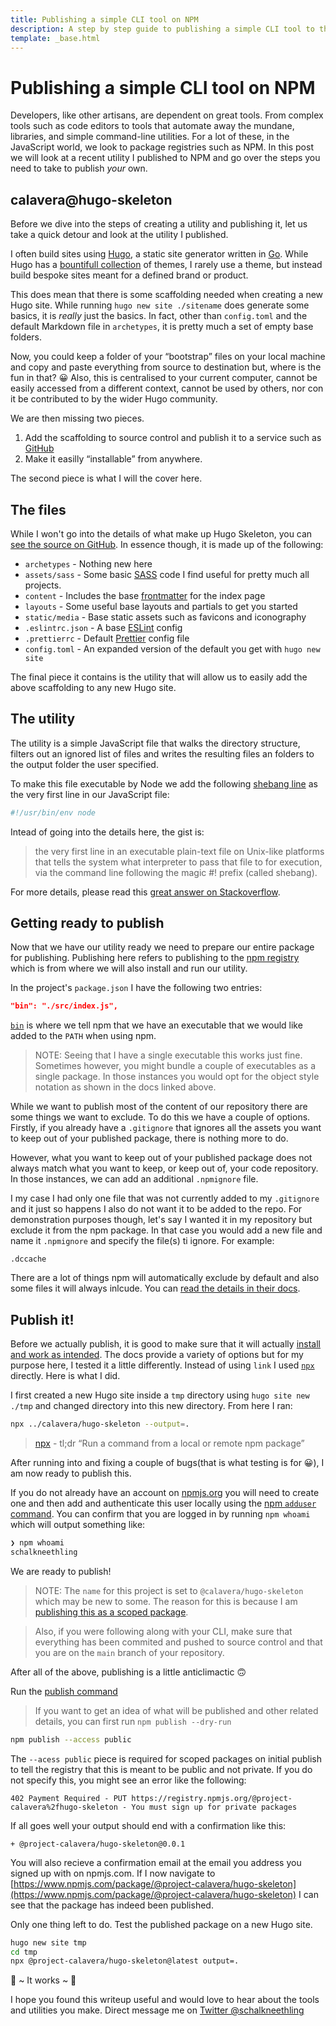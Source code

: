 ```yaml
---
title: Publishing a simple CLI tool on NPM
description: A step by step guide to publishing a simple CLI tool to the NPM registry
template: _base.html
---
```


# Publishing a simple CLI tool on NPM

Developers, like other artisans, are dependent on great tools. From complex tools such as code editors to tools that automate away the mundane, libraries, and simple command-line utilities. For a lot of these, in the JavaScript world, we look to package registries such as NPM. In this post we will look at a recent utility I published to NPM and go over the steps you need to take to publish _your_ own.

## calavera@hugo-skeleton

Before we dive into the steps of creating a utility and publishing it, let us take a quick detour and look at the utility I published.

I often build sites using [Hugo](https://gohugo.io/), a static site generator written in [Go](https://golang.org/). While Hugo has a [bountifull collection](https://themes.gohugo.io/) of themes, I rarely use a theme, but instead build bespoke sites meant for a defined brand or product.

This does mean that there is some scaffolding needed when creating a new Hugo site. While running `hugo new site ./sitename` does generate some basics, it is _really_ just the basics. In fact, other than `config.toml` and the default Markdown file in `archetypes`, it is pretty much a set of empty base folders.

Now, you could keep a folder of your “bootstrap” files on your local machine and copy and paste everything from source to destination but, where is the fun in that? 😀 Also, this is centralised to your current computer, cannot be easily accessed from a different context, cannot be used by others, nor con it be contributed to by the wider Hugo community.

We are then missing two pieces.

1. Add the scaffolding to source control and publish it to a service such as [GitHub](https://github.com/)
2. Make it easilly “installable” from anywhere.

The second piece is what I will the cover here.

## The files

While I won't go into the details of what make up Hugo Skeleton, you can [see the source on GitHub](https://github.com/project-calavera/hugo-skeleton). In essence though, it is made up of the following:

- `archetypes` - Nothing new here
- `assets/sass` - Some basic [SASS](https://sass-lang.com/) code I find useful for pretty much all projects.
- `content` - Includes the base [frontmatter](https://gohugo.io/content-management/front-matter#readout) for the index page
- `layouts` - Some useful base layouts and partials to get you started
- `static/media` - Base static assets such as favicons and iconography
- `.eslintrc.json` - A base [ESLint](https://eslint.org/) config
- `.prettierrc` - Default [Prettier](https://prettier.io/) config file
- `config.toml` - An expanded version of the default you get with `hugo new site`

The final piece it contains is the utility that will allow us to easily add the above scaffolding to any new Hugo site.

## The utility

The utility is a simple JavaScript file that walks the directory structure, filters out an ignored list of files and writes the resulting files an folders to the output folder the user specified.

To make this file executable by Node we add the following [shebang line](<https://en.wikipedia.org/wiki/Shebang_(Unix)>) as the very first line in our JavaScript file:

```bash
#!/usr/bin/env node
```

Intead of going into the details here, the gist is:

> the very first line in an executable plain-text file on Unix-like platforms that tells the system what interpreter to pass that file to for execution, via the command line following the magic #! prefix (called shebang).

For more details, please read this [great answer on Stackoverflow](https://stackoverflow.com/questions/33509816/what-exactly-does-usr-bin-env-node-do-at-the-beginning-of-node-files#answer-33510581).

## Getting ready to publish

Now that we have our utility ready we need to prepare our entire package for publishing. Publishing here refers to publishing to the [npm registry](https://npmjs.org/) which is from where we will also install and run our utility.

In the project's `package.json` I have the following two entries:

```json
"bin": "./src/index.js",
```

[`bin`](https://docs.npmjs.com/cli/v7/configuring-npm/package-json#bin) is where we tell npm that we have an executable that we would like added to the `PATH` when using npm.

> NOTE: Seeing that I have a single executable this works just fine. Sometimes however, you might bundle a couple of executables as a single package. In those instances you would opt for the object style notation as shown in the docs linked above.

While we want to publish most of the content of our repository there are some things we want to exclude. To do this we have a couple of options. Firstly, if you already have a `.gitignore` that ignores all the assets you want to keep out of your published package, there is nothing more to do.

However, what you want to keep out of your published package does not always match what you want to keep, or keep out of, your code repository. In those instances, we can add an additional `.npmignore` file.

I my case I had only one file that was not currently added to my `.gitignore` and it just so happens I also do not want it to be added to the repo. For demonstration purposes though, let's say I wanted it in my repository but exclude it from the npm package. In that case you would add a new file and name it `.npmignore` and specify the file(s) ti ignore. For example:

```
.dccache
```

There are a lot of things npm will automatically exclude by default and also some files it will always inlcude. You can [read the details in their docs](https://docs.npmjs.com/cli/v7/using-npm/developers#keeping-files-out-of-your-package).

## Publish it!

Before we actually publish, it is good to make sure that it will actually [install and work as intended](https://docs.npmjs.com/cli/v7/using-npm/developers#before-publishing-make-sure-your-package-installs-and-works). The docs provide a variety of options but for my purpose here, I tested it a little differently. Instead of using `link` I used [`npx`](https://docs.npmjs.com/cli/v7/commands/npx) directly. Here is what I did.

I first created a new Hugo site inside a `tmp` directory using `hugo site new ./tmp` and changed directory into this new directory. From here I ran:

```bash
npx ../calavera/hugo-skeleton --output=.
```

> [npx](https://docs.npmjs.com/cli/v7/commands/npx) - tl;dr “Run a command from a local or remote npm package”

After running into and fixing a couple of bugs(that is what testing is for 😀), I am now ready to publish this.

If you do not already have an account on [npmjs.org](https://npmjs.org/) you will need to create one and then add and authenticate this user locally using the [npm `adduser` command](https://docs.npmjs.com/cli/v7/commands/npm-adduser). You can confirm that you are logged in by running `npm whoami` which will output something like:

```bash
❯ npm whoami
schalkneethling
```

We are ready to publish!

> NOTE: The `name` for this project is set to `@calavera/hugo-skeleton` which may be new to some. The reason for this is because I am [publishing this as a scoped package](https://docs.npmjs.com/cli/v7/using-npm/scope).

> Also, if you were following along with your CLI, make sure that everything has been commited and pushed to source control and that you are on the `main` branch of your repository.

After all of the above, publishing is a little anticlimactic 🙃

Run the [publish command](https://docs.npmjs.com/cli/v7/using-npm/developers#publish-your-package)

> If you want to get an idea of what will be published and other related details, you can first run `npm publish --dry-run`

```bash
npm publish --access public
```

The `--acess public` piece is required for scoped packages on initial publish to tell the registry that this is meant to be public and not private. If you do not specify this, you might see an error like the following:

```
402 Payment Required - PUT https://registry.npmjs.org/@project-calavera%2fhugo-skeleton - You must sign up for private packages
```

If all goes well your output should end with a confirmation like this:

```
+ @project-calavera/hugo-skeleton@0.0.1
```

You will also recieve a confirmation email at the email you address you signed up with on npmjs.com. If I now navigate to [https://www.npmjs.com/package/@project-calavera/hugo-skeleton](https://www.npmjs.com/package/@project-calavera/hugo-skeleton) I can see that the package has indeed been published.

Only one thing left to do. Test the published package on a new Hugo site.

```bash
hugo new site tmp
cd tmp
npx @project-calavera/hugo-skeleton@latest output=.
```

🎉 ~ It works ~ 🎉

I hope you found this writeup useful and would love to hear about the tools and utilities you make. Direct message me on [Twitter @schalkneethling](https://twitter.com/schalkneethling)
